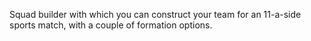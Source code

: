 Squad builder with which you can construct your team for an 11-a-side sports match, with a couple of formation options.
